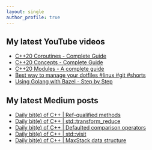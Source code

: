 ```yaml
---
layout: single
author_profile: true
---
```


## My latest YouTube videos

<ul>
<!--START_SECTION:youtube-->
<li><a href="https://www.youtube.com/watch?v=w-dmOHhBX9o">C++20 Coroutines - Complete Guide</a></li>
<li><a href="https://www.youtube.com/watch?v=1So7onMFxJM">C++20 Concepts  - Complete Guide</a></li>
<li><a href="https://www.youtube.com/watch?v=WRCwciJ5MTE">C++20 Modules - A complete guide</a></li>
<li><a href="https://www.youtube.com/watch?v=LHrB4TcU1JM">Best way to manage your dotfiles #linux #git #shorts</a></li>
<li><a href="https://www.youtube.com/watch?v=mXLrk0ipwz4">Using Golang with Bazel - Step by Step</a></li>
<!--END_SECTION:youtube-->
</ul>

## My latest Medium posts

<ul>
<!--START_SECTION:medium-->
<li><a href="https://medium.com/@simontoth/daily-bit-e-of-c-ref-qualified-methods-bc2c3cdbe52?source=rss-1e1de1006a93------2">Daily bit(e) of C++ | Ref-qualified methods</a></li>
<li><a href="https://medium.com/@simontoth/daily-bit-e-of-c-std-transform-reduce-ae7a3772e848?source=rss-1e1de1006a93------2">Daily bit(e) of C++ | std::transform_reduce</a></li>
<li><a href="https://medium.com/@simontoth/daily-bit-e-of-c-defaulted-comparison-operators-780af7547f42?source=rss-1e1de1006a93------2">Daily bit(e) of C++ | Defaulted comparison operators</a></li>
<li><a href="https://medium.com/@simontoth/daily-bit-e-of-c-std-visit-8c995fbfb6c1?source=rss-1e1de1006a93------2">Daily bit(e) of C++ | std::visit</a></li>
<li><a href="https://medium.com/@simontoth/daily-bit-e-of-c-maxstack-data-structure-3fe5d0e6a5c0?source=rss-1e1de1006a93------2">Daily bit(e) of C++ | MaxStack data structure</a></li>
<!--END_SECTION:medium-->
</ul>